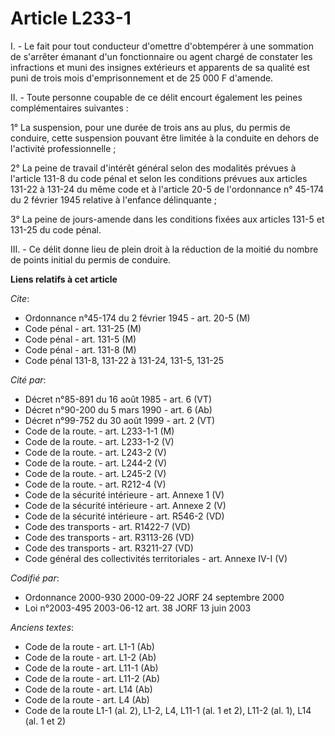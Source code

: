 # Article L233-1

I. - Le fait pour tout conducteur d'omettre d'obtempérer à une sommation de s'arrêter émanant d'un fonctionnaire ou agent
chargé de constater les infractions et muni des insignes extérieurs et apparents de sa qualité est puni de trois mois
d'emprisonnement et de 25 000 F d'amende.

II. - Toute personne coupable de ce délit encourt également les peines complémentaires suivantes :

1° La suspension, pour une durée de trois ans au plus, du permis de conduire, cette suspension pouvant être limitée à la
conduite en dehors de l'activité professionnelle ;

2° La peine de travail d'intérêt général selon des modalités prévues à l'article 131-8 du code pénal et selon les conditions
prévues aux articles 131-22 à 131-24 du même code et à l'article 20-5 de l'ordonnance n° 45-174 du 2 février 1945 relative à
l'enfance délinquante ;

3° La peine de jours-amende dans les conditions fixées aux articles 131-5 et 131-25 du code pénal.

III. - Ce délit donne lieu de plein droit à la réduction de la moitié du nombre de points initial du permis de conduire.

**Liens relatifs à cet article**

_Cite_:

  - Ordonnance n°45-174 du 2 février 1945 - art. 20-5 (M)
  - Code pénal - art. 131-25 (M)
  - Code pénal - art. 131-5 (M)
  - Code pénal - art. 131-8 (M)
  - Code pénal 131-8, 131-22 à 131-24, 131-5, 131-25

_Cité par_:

  - Décret n°85-891 du 16 août 1985 - art. 6 (VT)
  - Décret n°90-200 du 5 mars 1990 - art. 6 (Ab)
  - Décret n°99-752 du 30 août 1999 - art. 2 (VT)
  - Code de la route. - art. L233-1-1 (M)
  - Code de la route. - art. L233-1-2 (V)
  - Code de la route. - art. L243-2 (V)
  - Code de la route. - art. L244-2 (V)
  - Code de la route. - art. L245-2 (V)
  - Code de la route. - art. R212-4 (V)
  - Code de la sécurité intérieure - art. Annexe 1 (V)
  - Code de la sécurité intérieure - art. Annexe 2 (V)
  - Code de la sécurité intérieure - art. R546-2 (VD)
  - Code des transports - art. R1422-7 (VD)
  - Code des transports - art. R3113-26 (VD)
  - Code des transports - art. R3211-27 (VD)
  - Code général des collectivités territoriales - art. Annexe IV-I (V)

_Codifié par_:

  - Ordonnance 2000-930 2000-09-22 JORF 24 septembre 2000
  - Loi n°2003-495 2003-06-12 art. 38 JORF 13 juin 2003

_Anciens textes_:

  - Code de la route - art. L1-1 (Ab)
  - Code de la route - art. L1-2 (Ab)
  - Code de la route - art. L11-1 (Ab)
  - Code de la route - art. L11-2 (Ab)
  - Code de la route - art. L14 (Ab)
  - Code de la route - art. L4 (Ab)
  - Code de la route L1-1 (al. 2), L1-2, L4, L11-1 (al. 1 et 2), L11-2 (al. 1), L14 (al. 1 et 2)
